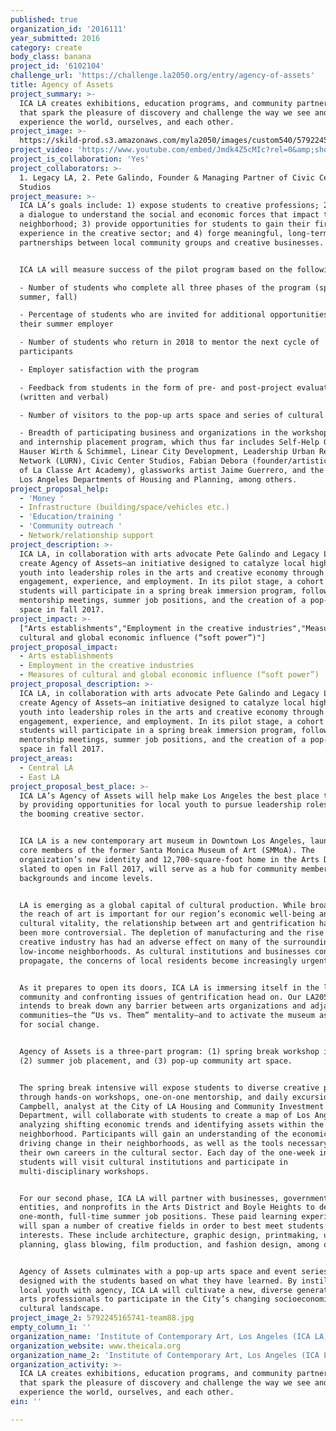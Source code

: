 ```yaml
---
published: true
organization_id: '2016111'
year_submitted: 2016
category: create
body_class: banana
project_id: '6102104'
challenge_url: 'https://challenge.la2050.org/entry/agency-of-assets'
title: Agency of Assets
project_summary: >-
  ICA LA creates exhibitions, education programs, and community partnerships
  that spark the pleasure of discovery and challenge the way we see and
  experience the world, ourselves, and each other.
project_image: >-
  https://skild-prod.s3.amazonaws.com/myla2050/images/custom540/5792245165741-team88.jpg
project_video: 'https://www.youtube.com/embed/Jmdk4Z5cMIc?rel=0&amp;showinfo=0'
project_is_collaboration: 'Yes'
project_collaborators: >-
  1. Legacy LA, 2. Pete Galindo, Founder & Managing Partner of Civic Center
  Studios
project_measure: >-
  ICA LA’s goals include: 1) expose students to creative professions; 2) develop
  a dialogue to understand the social and economic forces that impact their
  neighborhood; 3) provide opportunities for students to gain their first work
  experience in the creative sector; and 4) forge meaningful, long-term
  partnerships between local community groups and creative businesses. 


  ICA LA will measure success of the pilot program based on the following:

  - Number of students who complete all three phases of the program (spring,
  summer, fall)

  - Percentage of students who are invited for additional opportunities with
  their summer employer

  - Number of students who return in 2018 to mentor the next cycle of
  participants

  - Employer satisfaction with the program

  - Feedback from students in the form of pre- and post-project evaluations
  (written and verbal)

  - Number of visitors to the pop-up arts space and series of cultural events

  - Breadth of participating business and organizations in the workshop series
  and internship placement program, which thus far includes Self-Help Graphics,
  Hauser Wirth & Schimmel, Linear City Development, Leadership Urban Renewal
  Network (LURN), Civic Center Studios, Fabian Debora (founder/artistic director
  of La Classe Art Academy), glassworks artist Jaime Guerrero, and the City of
  Los Angeles Departments of Housing and Planning, among others.
project_proposal_help:
  - 'Money '
  - Infrastructure (building/space/vehicles etc.)
  - 'Education/training '
  - 'Community outreach '
  - Network/relationship support
project_description: >-
  ICA LA, in collaboration with arts advocate Pete Galindo and Legacy LA, will
  create Agency of Assets—an initiative designed to catalyze local high school
  youth into leadership roles in the arts and creative economy through
  engagement, experience, and employment. In its pilot stage, a cohort of twenty
  students will participate in a spring break immersion program, followed by
  mentorship meetings, summer job positions, and the creation of a pop-up art
  space in fall 2017.
project_impact: >-
  ["Arts establishments","Employment in the creative industries","Measures of
  cultural and global economic influence (“soft power”)"]
project_proposal_impact:
  - Arts establishments
  - Employment in the creative industries
  - Measures of cultural and global economic influence (“soft power”)
project_proposal_description: >-
  ICA LA, in collaboration with arts advocate Pete Galindo and Legacy LA, will
  create Agency of Assets—an initiative designed to catalyze local high school
  youth into leadership roles in the arts and creative economy through
  engagement, experience, and employment. In its pilot stage, a cohort of twenty
  students will participate in a spring break immersion program, followed by
  mentorship meetings, summer job positions, and the creation of a pop-up art
  space in fall 2017.
project_areas:
  - Central LA
  - East LA
project_proposal_best_place: >-
  ICA LA’s Agency of Assets will help make Los Angeles the best place to create
  by providing opportunities for local youth to pursue leadership roles within
  the booming creative sector.


  ICA LA is a new contemporary art museum in Downtown Los Angeles, launched by
  core members of the former Santa Monica Museum of Art (SMMoA). The
  organization’s new identity and 12,700-square-foot home in the Arts District,
  slated to open in Fall 2017, will serve as a hub for community members of all
  backgrounds and income levels. 


  LA is emerging as a global capital of cultural production. While broadening
  the reach of art is important for our region’s economic well-being and
  cultural vitality, the relationship between art and gentrification has never
  been more controversial. The depletion of manufacturing and the rise of
  creative industry has had an adverse effect on many of the surrounding
  low-income neighborhoods. As cultural institutions and businesses continue to
  propagate, the concerns of local residents become increasingly urgent. 


  As it prepares to open its doors, ICA LA is immersing itself in the local
  community and confronting issues of gentrification head on. Our LA2050 project
  intends to break down any barrier between arts organizations and adjacent
  communities—the “Us vs. Them” mentality—and to activate the museum as a forum
  for social change. 


  Agency of Assets is a three-part program: (1) spring break workshop intensive,
  (2) summer job placement, and (3) pop-up community art space. 


  The spring break intensive will expose students to diverse creative pathways
  through hands-on workshops, one-on-one mentorship, and daily excursions. Helen
  Campbell, analyst at the City of LA Housing and Community Investment
  Department, will collaborate with students to create a map of Los Angeles,
  analyzing shifting economic trends and identifying assets within the
  neighborhood. Participants will gain an understanding of the economic forces
  driving change in their neighborhoods, as well as the tools necessary to forge
  their own careers in the cultural sector. Each day of the one-week intensive,
  students will visit cultural institutions and participate in
  multi-disciplinary workshops.


  For our second phase, ICA LA will partner with businesses, government
  entities, and nonprofits in the Arts District and Boyle Heights to develop
  one-month, full-time summer job positions. These paid learning experiences
  will span a number of creative fields in order to best meet students’
  interests. These include architecture, graphic design, printmaking, urban
  planning, glass blowing, film production, and fashion design, among others. 


  Agency of Assets culminates with a pop-up arts space and event series,
  designed with the students based on what they have learned. By instilling
  local youth with agency, ICA LA will cultivate a new, diverse generation of
  arts professionals to participate in the City’s changing socioeconomic and
  cultural landscape.
project_image_2: 5792245165741-team88.jpg
empty_column_1: ''
organization_name: 'Institute of Contemporary Art, Los Angeles (ICA LA)'
organization_website: www.theicala.org
organization_name_2: 'Institute of Contemporary Art, Los Angeles (ICA LA)'
organization_activity: >-
  ICA LA creates exhibitions, education programs, and community partnerships
  that spark the pleasure of discovery and challenge the way we see and
  experience the world, ourselves, and each other.
ein: ''

---
```

